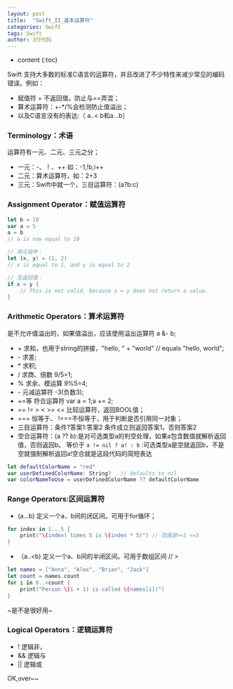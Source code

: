 ```yaml
---
layout: post
title:  "Swift_II_基本运算符"
categories: Swift
tags: Swift
author: 3行代码
---
```


* content
{:toc}

Swift 支持大多数的标准C语言的运算符，并且改进了不少特性来减少常见的编码错误。例如：
- 赋值符 = 不返回值。防止与==弄混；
- 算术运算符：+-*/%会检测防止值溢出；
- 以及C语言没有的表达:（ a..< b和a...b）

### Terminology：术语

运算符有一元、二元、三元之分；
- 一元：-、！、++ 如：-1,!b,i++
- 二元：算术运算符，如：2+3
- 三元：Swift中就一个，三目运算符：(a?b:c)

### Assignment Operator：赋值运算符

```swift
let b = 10
var a = 5
a = b
// a is now equal to 10

// 用元组中：
let (x, y) = (1, 2)
// x is equal to 1, and y is equal to 2

// 无返回值：
if x = y {
    // This is not valid, because x = y does not return a value.
}
```

### Arithmetic Operators：算术运算符
是不允许值溢出的，如果值溢出，应该使用溢出运算符 a &- b;

- \+ 求和，也用于string的拼接，"hello, " + "world"  // equals "hello, world";
- \- 求差;
- \* 求积;
- / 求商、倍数 9/5=1;
- % 求余、模运算 9%5=4;
- \- 元减运算符 -3(负数3);
- +=等 符合运算符 var a = 1;a += 2;
- == != > < >= <= 比较运算符，返回BOOL值；
- === 恒等于、 !===不恒等于，用于判断是否引用同一对象；
- 三目运算符：条件?答案1:答案2  条件成立则返回答案1，否则答案2
- 空合运算符：(a ?? b):是对可选类型a的判空处理，如果a包含数值就解析返回值，否则返回b。
等价于 `a != nil ? a! : b` :可选类型a是空就返回b，不是空就强制解析返回a!空合就是这段代码的简短表达
```swift
let defaultColorName = "red"
var userDefinedColorName: String?   // defaults to nil
var colorNameToUse = userDefinedColorName ?? defaultColorName
```


### Range Operators:区间运算符

- (a...b) 定义一个a、b间的闭区间。可用于for循环；
``` swift
for index in 1...5 {
    print("\(index) times 5 is \(index * 5)") // 范围是>=1 <=5
}
```
- （a..<b) 定义一个a、b间的半闭区间。可用于数组区间 // >
```swift
let names = ["Anna", "Alex", "Brian", "Jack"]
let count = names.count
for i in 0..<count {
    print("Person \(i + 1) is called \(names[i])")
}


```

~是不是很好用~

### Logical Operators：逻辑运算符

- ! 逻辑非，
- && 逻辑与
- || 逻辑或


OK,over~~